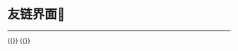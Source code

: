 # 友链界面🌙

-----
<div class="flink" id="article-container">
<div class="friend-list-div" >
{{<friend name="Stilig's blog" url="https://stilig.me" logo="https://stilig.me/webhead.png" word="一个分享自己杂七杂八知识的网站"
>}}
{{<friend name="雨临Lewis的博客" url="lewky.cn" logo="https://cdn.jsdelivr.net/gh/lewky/lewky.github.io@master/images/avatar.jpg" word="不想当写手的码农不是好咸鱼_(xз」∠)_" 
>}}
</div>
</div> 
